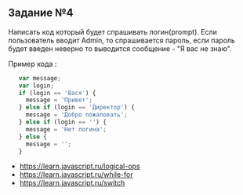## Задание №4

Написать код который будет спрашивать логин(prompt).
Если пользователь вводит Admin, то спрашивается пароль, если пароль будет введен неверно то выводится сообщение - "Я вас не знаю".

Пример кода :

```js
   var message;
   var login;
   if (login == 'Вася') {
     message = 'Привет';
   } else if (login == 'Директор') {
     message = 'Добро пожаловать';
   } else if (login == '') {
     message = 'Нет логина';
   } else {
     message = '';
   }
   ```
 - https://learn.javascript.ru/logical-ops
 - https://learn.javascript.ru/while-for
 - https://learn.javascript.ru/switch
